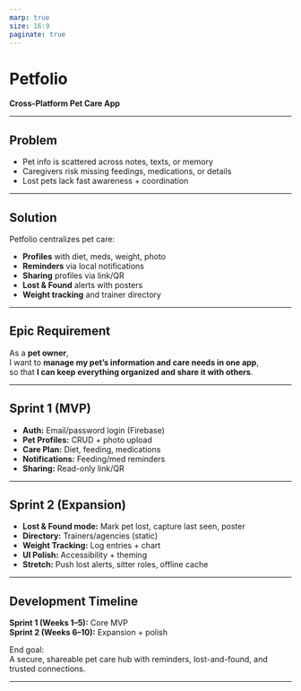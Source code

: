 ```yaml
---
marp: true
size: 16:9
paginate: true
---
```


<!-- _class: lead -->
# Petfolio  
**Cross-Platform Pet Care App**

---

## Problem

- Pet info is scattered across notes, texts, or memory  
- Caregivers risk missing feedings, medications, or details  
- Lost pets lack fast awareness + coordination

---

## Solution

Petfolio centralizes pet care:

- **Profiles** with diet, meds, weight, photo  
- **Reminders** via local notifications  
- **Sharing** profiles via link/QR  
- **Lost & Found** alerts with posters  
- **Weight tracking** and trainer directory

---

## Epic Requirement

As a **pet owner**,  
I want to **manage my pet’s information and care needs in one app**,  
so that **I can keep everything organized and share it with others**.

---

## Sprint 1 (MVP)

- **Auth:** Email/password login (Firebase)  
- **Pet Profiles:** CRUD + photo upload  
- **Care Plan:** Diet, feeding, medications  
- **Notifications:** Feeding/med reminders  
- **Sharing:** Read-only link/QR  

---

## Sprint 2 (Expansion)

- **Lost & Found mode:** Mark pet lost, capture last seen, poster  
- **Directory:** Trainers/agencies (static)  
- **Weight Tracking:** Log entries + chart  
- **UI Polish:** Accessibility + theming  
- **Stretch:** Push lost alerts, sitter roles, offline cache  

---

## Development Timeline

**Sprint 1 (Weeks 1–5):** Core MVP  
**Sprint 2 (Weeks 6–10):** Expansion + polish  

End goal:  
A secure, shareable pet care hub with reminders, lost-and-found, and trusted connections.

---
